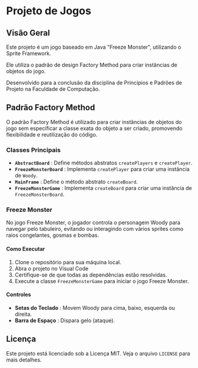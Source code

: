 # Projeto de Jogos

## Visão Geral

Este projeto é um jogo baseado em Java "Freeze Monster", utilizando o Sprite Framework.

Ele utiliza o padrão de design Factory Method para criar instâncias de objetos do jogo.

Desenvolvido para a conclusão da disciplina de Princípios e Padrões de Projeto na Faculdade de Computação.

## Padrão Factory Method

O padrão Factory Method é utilizado para criar instâncias de objetos do jogo sem especificar a classe exata do objeto a ser criado, promovendo flexibilidade e reutilização do código.

### Classes Principais

* **`AbstractBoard`** : Define métodos abstratos `createPlayers` e `createPlayer`.
* **`FreezeMonsterBoard`** : Implementa `createPlayer` para criar uma instância de `Woody`.
* **`MainFrame`** : Define o método abstrato `createBoard`.
* **`FreezeMonsterGame`** : Implementa `createBoard` para criar uma instância de `FreezeMonsterBoard`.

### Freeze Monster

No jogo Freeze Monster, o jogador controla o personagem Woody para navegar pelo tabuleiro, evitando ou interagindo com vários sprites como raios congelantes, gosmas e bombas.

#### Como Executar

1. Clone o repositório para sua máquina local.
2. Abra o projeto no Visual Code
3. Certifique-se de que todas as dependências estão resolvidas.
4. Execute a classe `FreezeMonsterGame` para iniciar o jogo Freeze Monster.

#### Controles

* **Setas do Teclado** : Movem Woody para cima, baixo, esquerda ou direita.
* **Barra de Espaço** : Dispara gelo (ataque).

## Licença

Este projeto está licenciado sob a Licença MIT. Veja o arquivo `LICENSE` para mais detalhes.
